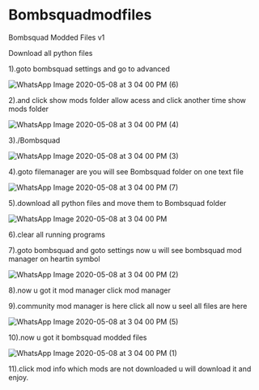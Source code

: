 # Bombsquadmodfiles

Bombsquad Modded Files v1

Download all python files

1).goto bombsquad settings and go to advanced

![WhatsApp Image 2020-05-08 at 3 04 00 PM (6)](https://user-images.githubusercontent.com/61799875/81393343-d624f400-913d-11ea-9628-a0f694228744.jpeg)

2).and click show mods folder allow acess and click another time show mods folder

![WhatsApp Image 2020-05-08 at 3 04 00 PM (4)](https://user-images.githubusercontent.com/61799875/81393585-3f0c6c00-913e-11ea-96fc-a817d9828feb.jpeg)

3).<External Storage>/Bombsquad

![WhatsApp Image 2020-05-08 at 3 04 00 PM (3)](https://user-images.githubusercontent.com/61799875/81393638-55b2c300-913e-11ea-923b-13f32169f18f.jpeg)

4).goto filemanager are you will see Bombsquad folder on one text file

![WhatsApp Image 2020-05-08 at 3 04 00 PM (7)](https://user-images.githubusercontent.com/61799875/81393712-71b66480-913e-11ea-9244-c782c691e2d0.jpeg)

5).download all python files and move them to Bombsquad folder

![WhatsApp Image 2020-05-08 at 3 04 00 PM](https://user-images.githubusercontent.com/61799875/81393792-8e529c80-913e-11ea-810e-09a254d5000b.jpeg)

6).clear all running programs

7).goto bombsquad and goto settings now u will see bombsquad mod manager on heartin symbol

![WhatsApp Image 2020-05-08 at 3 04 00 PM (2)](https://user-images.githubusercontent.com/61799875/81393864-a88c7a80-913e-11ea-8a45-9e1948c946d8.jpeg)

8).now u got it mod manager click mod manager

9).community mod manager is here click all now u seel all files are here

![WhatsApp Image 2020-05-08 at 3 04 00 PM (5)](https://user-images.githubusercontent.com/61799875/81393977-d5409200-913e-11ea-88e9-9bf34594ae6a.jpeg)

10).now u got it bombsquad modded files

![WhatsApp Image 2020-05-08 at 3 04 00 PM (1)](https://user-images.githubusercontent.com/61799875/81394027-ee494300-913e-11ea-8a69-3ca0a7ef1f30.jpeg)

11).click mod info which mods are not downloaded u will download it and enjoy.
